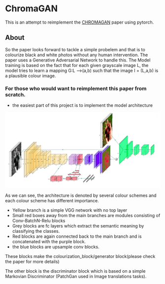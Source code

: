 # ChromaGAN

This is an attempt to reimplement the [CHROMAGAN](https://openaccess.thecvf.com/content_WACV_2020/papers/Vitoria_ChromaGAN_Adversarial_Picture_Colorization_with_Semantic_Class_Distribution_WACV_2020_paper.pdf) paper using pytorch.


## About

So the paper looks forward to tackle a simple probelem and that is to colourize black and white photos without any human intervention. The paper uses a Generative Adversarial Network to handle this. The Model training is based on the fact that for each given grayscale image L, the model tries to learn a mapping G:L -->(a,b) such that the image I = (L,a,b) is a plausible colour image. 

### For those who would want to reimplement this paper from scratch. 

- the easiest part of this project is to implement the model architecture

![Architecture](/images/1.png)

  As we can see, the architecture is denoted by several colour schemes and each colour scheme has different importance.
  - Yellow branch is a simple VGG network with no top layer
  - Small red boxes away from the main branches are modules consisting of Conv-BatchN-Relu blocks
  - Grey blocks are fc layers which extract the semantic meaning by classifying the classes.
  - Red blocks are again connected back to the main branch and is concatenated with the purple block.
  - the blue blocks are upsample conv blocks. 

  These blocks make the colourization_block/generator block(please check the paper for more details)

  The other block is the discriminator block which is based on a simple Markovian Discriminator (PatchGan used in Image translations tasks).


